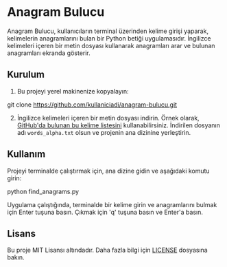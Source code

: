 # Anagram Bulucu

Anagram Bulucu, kullanıcıların terminal üzerinden kelime girişi yaparak, kelimelerin anagramlarını bulan bir Python betiği uygulamasıdır. İngilizce kelimeleri içeren bir metin dosyası kullanarak anagramları arar ve bulunan anagramları ekranda gösterir.

## Kurulum

1. Bu projeyi yerel makinenize kopyalayın:

git clone https://github.com/kullaniciadi/anagram-bulucu.git


2. İngilizce kelimeleri içeren bir metin dosyası indirin. Örnek olarak, [GitHub'da bulunan bu kelime listesini](https://raw.githubusercontent.com/dwyl/english-words/master/words_alpha.txt) kullanabilirsiniz. İndirilen dosyanın adı `words_alpha.txt` olsun ve projenin ana dizinine yerleştirin.

## Kullanım

Projeyi terminalde çalıştırmak için, ana dizine gidin ve aşağıdaki komutu girin:

python find_anagrams.py


Uygulama çalıştığında, terminalde bir kelime girin ve anagramlarını bulmak için Enter tuşuna basın. Çıkmak için 'q' tuşuna basın ve Enter'a basın.

## Lisans

Bu proje MIT Lisansı altındadır. Daha fazla bilgi için [LICENSE](LICENSE) dosyasına bakın.

